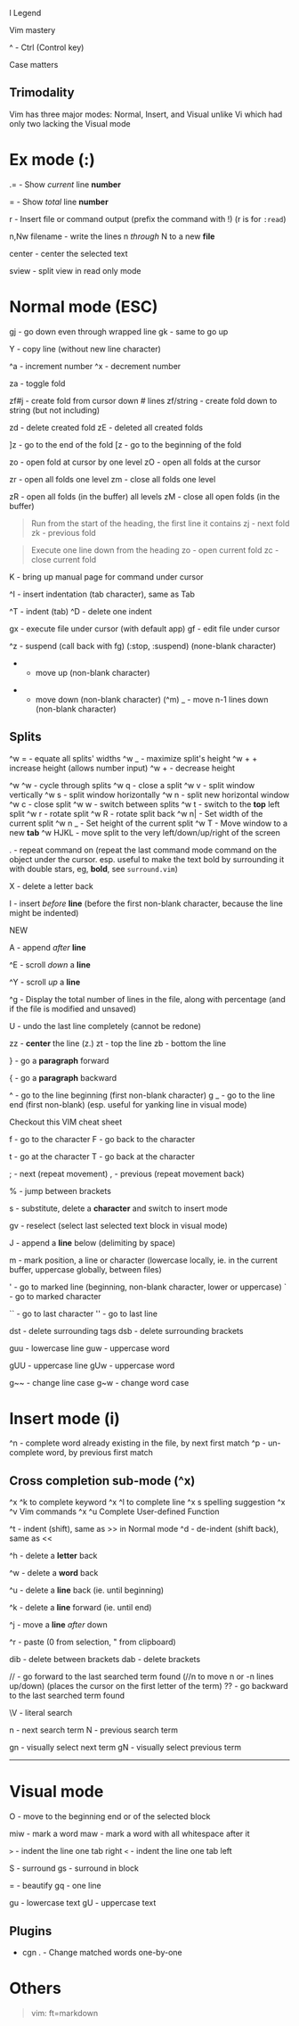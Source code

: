 l Legend

Vim mastery

^ - Ctrl (Control key)

Case matters

## Trimodality
Vim has three major modes: Normal, Insert, and Visual unlike Vi which had only two lacking the Visual mode

# Ex mode (:)

.= - Show *current* line **number**

= - Show *total* line **number**

r - Insert file or command output (prefix the command with !) (r is for `:read`)

n,Nw filename - write the lines n *through* N to a new **file**

center - center the selected text

sview - split view in read only mode

# Normal mode (ESC)

gj - go down even through wrapped line
gk - same to go up

Y - copy line (without new line character)

^a - increment number
^x - decrement number

za - toggle fold

zf#j - create fold from cursor down # lines
zf/string - create fold down to string (but not including)

zd - delete created fold
zE - deleted all created folds

]z - go to the end of the fold
[z - go to the beginning of the fold

zo - open fold at cursor by one level
zO - open all folds at the cursor

zr - open all folds one level
zm - close all folds one level

zR - open all folds (in the buffer) all levels
zM - close all open folds (in the buffer)

> Run from the start of the heading, the first line it contains
zj - next fold
zk - previous fold

> Execute one line down from the heading
zo - open current fold
zc - close current fold

K - bring up manual page for command under cursor

^I - insert indentation (tab character), same as Tab

^T - indent (tab)
^D - delete one indent

gx - execute file under cursor (with default app)
gf - edit file under cursor

^z - suspend (call back with fg) (:stop, :suspend) (none-blank character)

- - move up (non-blank character)
+ - move down (non-blank character) (^m)
_ - move n-1 lines down (non-blank character)

## Splits

^w = - equate all splits' widths
^w _ - maximize split's height
^w + + increase height (allows number input)
^w + - decrease height 


^w ^w - cycle through splits
^w q - close a split
^w v - split window vertically
^w s - split window horizontally
^w n - split new horizontal window
^w c - close split
^w w - switch between splits
^w t - switch to the **top** left split
^w r - rotate split
^w R - rotate split back
^w n| - Set width of the current split
^w n _ - Set height of the current split
^w T - Move window to a new **tab**
^w HJKL - move split to the very left/down/up/right of the screen

. - repeat command on (repeat the last command mode command on the object under the cursor. esp. useful to make the text bold by surrounding it with double stars, eg, **bold**, see `surround.vim`)

X - delete a letter back

I - insert *before* **line** (before the first non-blank character, because the line might be indented)

   NEW

A - append *after* **line**

^E - scroll *down* a **line**

^Y - scroll *up* a **line**

^g - Display the total number of lines in the file, along with percentage (and if the file is modified and unsaved)

U - undo the last line completely (cannot be redone)

zz - **center** the line (z.)
zt - top the line
zb - bottom the line

} - go a **paragraph** forward

{ - go a **paragraph** backward

^ - go to the line beginning (first non-blank character)
g _ - go to the line end (first non-blank) (esp. useful for yanking line in visual mode)

Checkout this VIM cheat sheet

f - go to the character
F - go back to the character

t - go at the character
T - go back at the character

; - next (repeat movement)
, - previous (repeat movement back)

% - jump between brackets

s - substitute, delete a **character** and switch to insert mode

gv - reselect (select last selected text block in visual mode)

J - append a **line** below (delimiting by space)

m - mark position, a line or character (lowercase locally, ie. in the current buffer, uppercase globally, between files)

' - go to marked line (beginning, non-blank character, lower or uppercase)
` - go to marked character

`` - go to last character
'' - go to last line

dst - delete surrounding tags
dsb - delete surrounding brackets

guu - lowercase line
guw - uppercase word

gUU - uppercase line
gUw - uppercase word

g~~ - change line case
g~w - change word case

# Insert mode (i)

^n - complete word already existing in the file, by next first match
^p - un-complete word, by previous first match

## Cross completion sub-mode (^x)

^x ^k to complete keyword
^x ^l to complete line
^x s spelling suggestion
^x ^v Vim commands
^x ^u Complete User-defined Function

^t - indent (shift), same as >> in Normal mode
^d - de-indent (shift back), same as <<

^h - delete a **letter** back

^w - delete a **word** back

^u - delete a **line** back (ie. until beginning)

^k - delete a **line** forward (ie. until end)

^j - move a **line** *after* down

^r - paste (0 from selection, " from clipboard) 

dib - delete between brackets
dab - delete brackets

// - go forward to the last searched term found (//n to move n or -n lines up/down) (places the cursor on the first letter of the term)
?? - go backward to the last searched term found

 \V - literal search

n - next search term
N - previous search term

gn - visually select next term
gN - visually select previous term

--- 

# Visual mode

O - move to the beginning end or of the selected block

miw - mark a word
maw - mark a word with all whitespace after it

`>` - indent the line one tab right
`<` - indent the line one tab left

S - surround
gs - surround in block

= - beautify
gq - one line

gu - lowercase text
gU - uppercase text

## Plugins

* cgn . - Change matched words one-by-one

# Others

> vim: ft=markdown 
